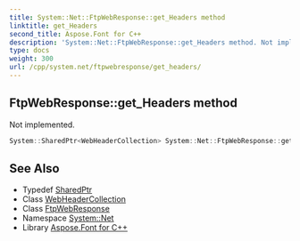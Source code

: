```yaml
---
title: System::Net::FtpWebResponse::get_Headers method
linktitle: get_Headers
second_title: Aspose.Font for C++
description: 'System::Net::FtpWebResponse::get_Headers method. Not implemented in C++.'
type: docs
weight: 300
url: /cpp/system.net/ftpwebresponse/get_headers/
---
```

## FtpWebResponse::get_Headers method


Not implemented.

```cpp
System::SharedPtr<WebHeaderCollection> System::Net::FtpWebResponse::get_Headers() override
```

## See Also

* Typedef [SharedPtr](../../../system/sharedptr/)
* Class [WebHeaderCollection](../../webheadercollection/)
* Class [FtpWebResponse](../)
* Namespace [System::Net](../../)
* Library [Aspose.Font for C++](../../../)
